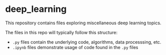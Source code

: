 # deep_learning

This repository contains files exploring miscellaneous deep learning topics.

The files in this repo will typically follow this structure:
- `.py` files contain the underlying code, algorithms, data processsing, etc. 
- `.ipynb` files demonstrate usage of code found in the `.py` files
